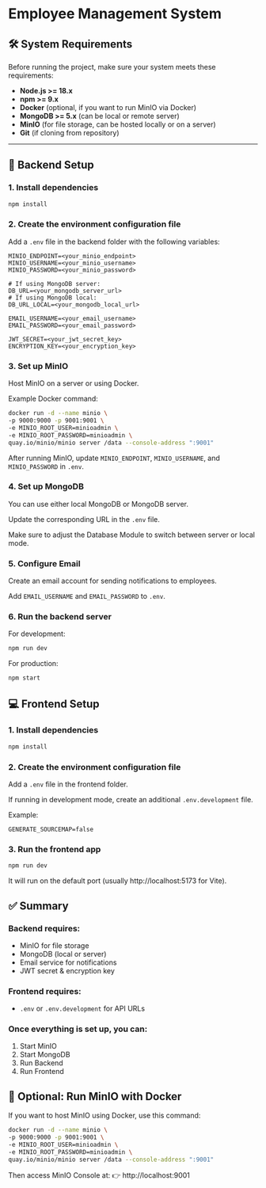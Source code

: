 # Employee Management System

## 🛠 System Requirements

Before running the project, make sure your system meets these requirements:

- **Node.js >= 18.x**  
- **npm >= 9.x**  
- **Docker** (optional, if you want to run MinIO via Docker)  
- **MongoDB >= 5.x** (can be local or remote server)  
- **MinIO** (for file storage, can be hosted locally or on a server)  
- **Git** (if cloning from repository)  
---

## 🚀 Backend Setup

### 1. Install dependencies
```bash
npm install
```

### 2. Create the environment configuration file
Add a `.env` file in the backend folder with the following variables:

```env
MINIO_ENDPOINT=<your_minio_endpoint>
MINIO_USERNAME=<your_minio_username>
MINIO_PASSWORD=<your_minio_password>

# If using MongoDB server:
DB_URL=<your_mongodb_server_url>
# If using MongoDB local:
DB_URL_LOCAL=<your_mongodb_local_url>

EMAIL_USERNAME=<your_email_username>
EMAIL_PASSWORD=<your_email_password>

JWT_SECRET=<your_jwt_secret_key>
ENCRYPTION_KEY=<your_encryption_key>
```

### 3. Set up MinIO
Host MinIO on a server or using Docker.

Example Docker command:
```bash
docker run -d --name minio \
-p 9000:9000 -p 9001:9001 \
-e MINIO_ROOT_USER=minioadmin \
-e MINIO_ROOT_PASSWORD=minioadmin \
quay.io/minio/minio server /data --console-address ":9001"
```

After running MinIO, update `MINIO_ENDPOINT`, `MINIO_USERNAME`, and `MINIO_PASSWORD` in `.env`.

### 4. Set up MongoDB
You can use either local MongoDB or MongoDB server.

Update the corresponding URL in the `.env` file.

Make sure to adjust the Database Module to switch between server or local mode.

### 5. Configure Email
Create an email account for sending notifications to employees.

Add `EMAIL_USERNAME` and `EMAIL_PASSWORD` to `.env`.

### 6. Run the backend server
For development:
```bash
npm run dev
```

For production:
```bash
npm start
```

## 💻 Frontend Setup

### 1. Install dependencies
```bash
npm install
```

### 2. Create the environment configuration file
Add a `.env` file in the frontend folder.

If running in development mode, create an additional `.env.development` file.

Example:
```env
GENERATE_SOURCEMAP=false
```

### 3. Run the frontend app
```bash
npm run dev
```

It will run on the default port (usually http://localhost:5173 for Vite).

## ✅ Summary

### Backend requires:
- MinIO for file storage
- MongoDB (local or server)
- Email service for notifications
- JWT secret & encryption key

### Frontend requires:
- `.env` or `.env.development` for API URLs

### Once everything is set up, you can:
1. Start MinIO
2. Start MongoDB
3. Run Backend
4. Run Frontend

## 🐳 Optional: Run MinIO with Docker

If you want to host MinIO using Docker, use this command:

```bash
docker run -d --name minio \
-p 9000:9000 -p 9001:9001 \
-e MINIO_ROOT_USER=minioadmin \
-e MINIO_ROOT_PASSWORD=minioadmin \
quay.io/minio/minio server /data --console-address ":9001"
```

Then access MinIO Console at:
👉 http://localhost:9001
